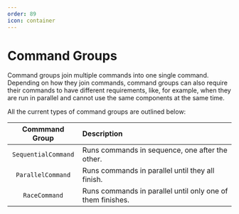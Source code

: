```yaml
---
order: 89
icon: container
---
```


# Command Groups

Command groups join multiple commands into one single command. Depending on how they join commands, command groups can also require their commands to have different requirements, like, for example, when they are run in parallel and cannot use the same components at the same time.

All the current types of command groups are outlined below:

Commmand Group | Description
:---: | :---
`SequentialCommand` | Runs commands in sequence, one after the other.
`ParallelCommand` | Runs commands in parallel until they all finish.
`RaceCommand` | Runs commands in parallel until only one of them finishes.
